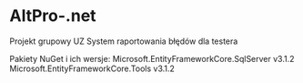 # AltPro-.net
Projekt grupowy UZ System raportowania błędów dla testera

Pakiety NuGet i ich wersje:
Microsoft.EntityFrameworkCore.SqlServer v3.1.2
Microsoft.EntityFrameworkCore.Tools     v3.1.2

